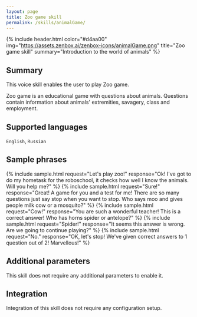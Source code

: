```yaml
---
layout: page
title: Zoo game skill
permalink: /skills/animalGame/
---
```


{% include header.html color="#d4aa00" img="https://assets.zenbox.ai/zenbox-icons/animalGame.png" title="Zoo game skill" summary="Introduction to the world of animals" %}

## Summary
This voice skill enables the user to play Zoo game.

Zoo game is an educational game with questions about animals. Questions contain information about animals' extremities, savagery, class and employment.

## Supported languages
`English`, `Russian`

## Sample phrases
{% include sample.html request="Let's play zoo!" response="Ok! I've got to do my hometask for the roboschool, it checks how well I know the animals. Will you help me?" %}
{% include sample.html request="Sure!" response="Great! A game for you and a test for me! There are so many questions just say stop when you want to stop. Who says moo and gives people milk cow or a mosquito?" %}
{% include sample.html request="Cow!" response="You are such a wonderful teacher! This is a correct answer! Who has horns spider or antelope?" %}
{% include sample.html request="Spider!" response="It seems this answer is wrong. Are we going to continue playing?" %}
{% include sample.html request="No." response="OK, let's stop! We've given correct answers to 1 question out of 2! Marvellous!" %}

## Additional parameters
This skill does not require any additional parameters to enable it.

## Integration
Integration of this skill does not require any configuration setup.